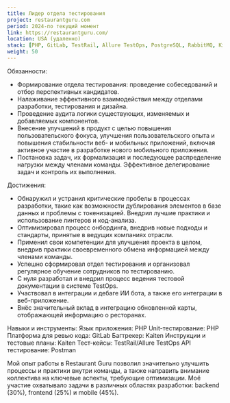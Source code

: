 ```yaml
---
title: Лидер отдела тестирования
project: restaurantguru.com
period: 2024-по текущий момент
link: https://restaurantguru.com/
location: USA (удаленно)
stack: [PHP, GitLab, TestRail, Allure TestOps, PostgreSQL, RabbitMQ, Kibana/Grafana]
weight: 50
---
```


Обязанности:

- Формирование отдела тестирования: проведение собеседований и отбор перспективных кандидатов.
- Налаживание эффективного взаимодействия между отделами разработки, тестирования и дизайна.
- Проведение аудита логики существующих, изменяемых и добавляемых компонентов.
- Внесение улучшений в продукт с целью повышения пользовательского фокуса, улучшения пользовательского опыта и повышения стабильности веб- и мобильных приложений, включая активное участие в разработке нового мобильного приложения.
- Постановка задач, их формализация и последующее распределение нагрузки между членами команды.
Эффективное делегирование задач и контроль их выполнения.

Достижения:

- Обнаружил и устранил критические пробелы в процессах разработки, такие как возможности дублирования элементов в базе данных и проблемы с токенизацией. Внедрил лучшие практики и использование линтеров и код-анализа.
- Оптимизировал процесс онбординга, внедрив новые подходы и стандарты, принятые в ведущих компаниях отрасли.
- Применил свои компетенции для улучшения проекта в целом, внедрив практики своевременного обмена информацией между членами команды.
- Успешно сформировал отдел тестирования и организовал регулярное обучение сотрудников по тестированию.
- С нуля разработал и внедрил процесс ведения тестовой документации в системе TestOps.
- Участвовал в интеграции и дебаге ИИ бота, а также его интеграции в веб-приложение.
- Внёс значительный вклад в интеграцию обновленной карты, отображающей информацию о ресторанах.

Навыки и инструменты:
Язык приложения: PHP
Unit-тестирование: PHP
Платформа для ревью кода: GitLab
Багтрекер: Kaiten
Инструкции и тестовые планы: Kaiten
Тест-кейсы: TestRail/Allure TestOps
API тестирование: Postman

Мой опыт работы в Restaurant Guru позволил значительно улучшить процессы и практики внутри команды, а также направить внимание коллектива на ключевые аспекты, требующие оптимизации. Моё участие охватывало задачи в различных областях разработки:
backend (30%), frontend (25%) и mobile (45%).